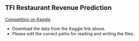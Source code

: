 ## TFI Restaurant Revenue Prediction
[Competition on Kaggle](https://www.kaggle.com/c/restaurant-revenue-prediction)

* Download the data from the Kaggle link above.
* Please edit the correct paths for reading and writing the files.
